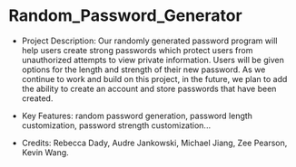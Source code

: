 # Random_Password_Generator

- Project Description: Our randomly generated password program will help users create strong passwords which protect users from unauthorized attempts to view private information. Users will be given options for the length and strength of their new password. As we continue to work and build on this project, in the future, we plan to add the ability to create an account and store passwords that have been created.
  
- Key Features: random password generation, password length customization, password strength customization...
  
- Credits: Rebecca Dady, Audre Jankowski, Michael Jiang, Zee Pearson, Kevin Wang.
